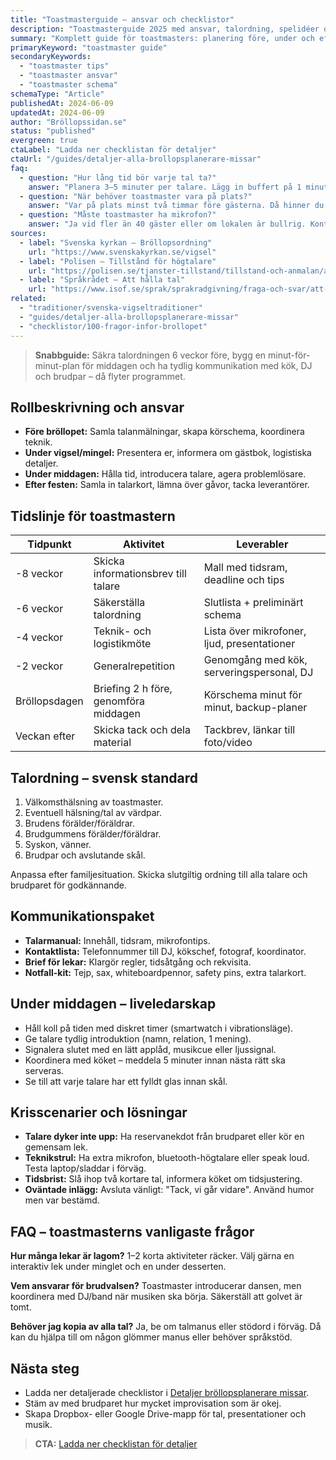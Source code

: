 ```yaml
---
title: "Toastmasterguide – ansvar och checklistor"
description: "Toastmasterguide 2025 med ansvar, talordning, spelidéer och checklistor för bröllopsdagen."
summary: "Komplett guide för toastmasters: planering före, under och efter bröllopet, mallar för talordning och tips för samarbetet med brudpar och leverantörer."
primaryKeyword: "toastmaster guide"
secondaryKeywords:
  - "toastmaster tips"
  - "toastmaster ansvar"
  - "toastmaster schema"
schemaType: "Article"
publishedAt: 2024-06-09
updatedAt: 2024-06-09
author: "Bröllopssidan.se"
status: "published"
evergreen: true
ctaLabel: "Ladda ner checklistan för detaljer"
ctaUrl: "/guides/detaljer-alla-brollopsplanerare-missar"
faq:
  - question: "Hur lång tid bör varje tal ta?"
    answer: "Planera 3–5 minuter per talare. Lägg in buffert på 1 minut för applåder och fotografering. Totalt bör middagen ha max 7 tal inklusive toastmasterinslag."
  - question: "När behöver toastmaster vara på plats?"
    answer: "Var på plats minst två timmar före gästerna. Då hinner du ljudtesta, koordinera med kök och säkerställa att programmet ligger utskrivet."
  - question: "Måste toastmaster ha mikrofon?"
    answer: "Ja vid fler än 40 gäster eller om lokalen är bullrig. Kontrollera ljudanläggning veckan innan och ha reservbatterier eller extra mikrofon."
sources:
  - label: "Svenska kyrkan – Bröllopsordning"
    url: "https://www.svenskakyrkan.se/vigsel"
  - label: "Polisen – Tillstånd för högtalare"
    url: "https://polisen.se/tjanster-tillstand/tillstand-och-anmalan/allman-sammankomst/"
  - label: "Språkrådet – Att hålla tal"
    url: "https://www.isof.se/sprak/sprakradgivning/fraga-och-svar/att-halla-tal"
related:
  - "traditioner/svenska-vigseltraditioner"
  - "guides/detaljer-alla-brollopsplanerare-missar"
  - "checklistor/100-fragor-infor-brollopet"
---
```


> **Snabbguide:** Säkra talordningen 6 veckor före, bygg en minut-för-minut-plan för middagen och ha tydlig kommunikation med kök, DJ och brudpar – då flyter programmet.

## Rollbeskrivning och ansvar

- **Före bröllopet:** Samla talanmälningar, skapa körschema, koordinera teknik.
- **Under vigsel/mingel:** Presentera er, informera om gästbok, logistiska detaljer.
- **Under middagen:** Hålla tid, introducera talare, agera problemlösare.
- **Efter festen:** Samla in talarkort, lämna över gåvor, tacka leverantörer.

## Tidslinje för toastmastern

| Tidpunkt | Aktivitet | Leverabler |
| -------- | --------- | ---------- |
| -8 veckor | Skicka informationsbrev till talare | Mall med tidsram, deadline och tips |
| -6 veckor | Säkerställa talordning | Slutlista + preliminärt schema |
| -4 veckor | Teknik- och logistikmöte | Lista över mikrofoner, ljud, presentationer |
| -2 veckor | Generalrepetition | Genomgång med kök, serveringspersonal, DJ |
| Bröllopsdagen | Briefing 2 h före, genomföra middagen | Körschema minut för minut, backup-planer |
| Veckan efter | Skicka tack och dela material | Tackbrev, länkar till foto/video |

## Talordning – svensk standard

1. Välkomsthälsning av toastmaster.
2. Eventuell hälsning/tal av värdpar.
3. Brudens förälder/föräldrar.
4. Brudgummens förälder/föräldrar.
5. Syskon, vänner.
6. Brudpar och avslutande skål.

Anpassa efter familjesituation. Skicka slutgiltig ordning till alla talare och brudparet för godkännande.

## Kommunikationspaket

- **Talarmanual:** Innehåll, tidsram, mikrofontips.
- **Kontaktlista:** Telefonnummer till DJ, kökschef, fotograf, koordinator.
- **Brief för lekar:** Klargör regler, tidsåtgång och rekvisita.
- **Notfall-kit:** Tejp, sax, whiteboardpennor, safety pins, extra talarkort.

## Under middagen – liveledarskap

- Håll koll på tiden med diskret timer (smartwatch i vibrationsläge).
- Ge talare tydlig introduktion (namn, relation, 1 mening).
- Signalera slutet med en lätt applåd, musikcue eller ljussignal.
- Koordinera med köket – meddela 5 minuter innan nästa rätt ska serveras.
- Se till att varje talare har ett fylldt glas innan skål.

## Krisscenarier och lösningar

- **Talare dyker inte upp:** Ha reservanekdot från brudparet eller kör en gemensam lek.
- **Teknikstrul:** Ha extra mikrofon, bluetooth-högtalare eller speak loud. Testa laptop/sladdar i förväg.
- **Tidsbrist:** Slå ihop två kortare tal, informera köket om tidsjustering.
- **Oväntade inlägg:** Avsluta vänligt: "Tack, vi går vidare". Använd humor men var bestämd.

## FAQ – toastmasterns vanligaste frågor

**Hur många lekar är lagom?**
1–2 korta aktiviteter räcker. Välj gärna en interaktiv lek under minglet och en under desserten.

**Vem ansvarar för brudvalsen?**
Toastmaster introducerar dansen, men koordinera med DJ/band när musiken ska börja. Säkerställ att golvet är tomt.

**Behöver jag kopia av alla tal?**
Ja, be om talmanus eller stödord i förväg. Då kan du hjälpa till om någon glömmer manus eller behöver språkstöd.

## Nästa steg

- Ladda ner detaljerade checklistor i [Detaljer bröllopsplanerare missar](/guides/detaljer-alla-brollopsplanerare-missar/).
- Stäm av med brudparet hur mycket improvisation som är okej.
- Skapa Dropbox- eller Google Drive-mapp för tal, presentationer och musik.

> **CTA:** [Ladda ner checklistan för detaljer](/guides/detaljer-alla-brollopsplanerare-missar)
